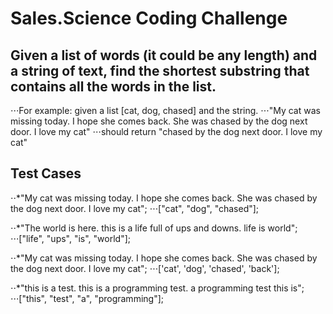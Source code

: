 # Sales.Science Coding Challenge

## Given a list of words (it could be any length) and a string of text, find the shortest substring that contains all the words in the list.

⋅⋅⋅For example: given a list [cat, dog, chased] and the string.
⋅⋅⋅"My cat was missing today. I hope she comes back. She was chased by the dog next door. I love my cat"
⋅⋅⋅should return "chased by the dog next door. I love my cat"

## Test Cases
⋅⋅*"My cat was missing today. I hope she comes back. She was chased by the dog next door. I love my cat";
⋅⋅⋅["cat", "dog", "chased"];

⋅⋅*"The world is here. this is a life full of ups and downs. life is world";
⋅⋅⋅["life", "ups", "is", "world"];

⋅⋅*"My cat was missing today. I hope she comes back. She was chased by the dog next door. I love my cat";
⋅⋅⋅['cat', 'dog', 'chased', 'back'];

⋅⋅*"this is a test. this is a programming test. a programming test this is";
⋅⋅⋅["this", "test", "a", "programming"];
